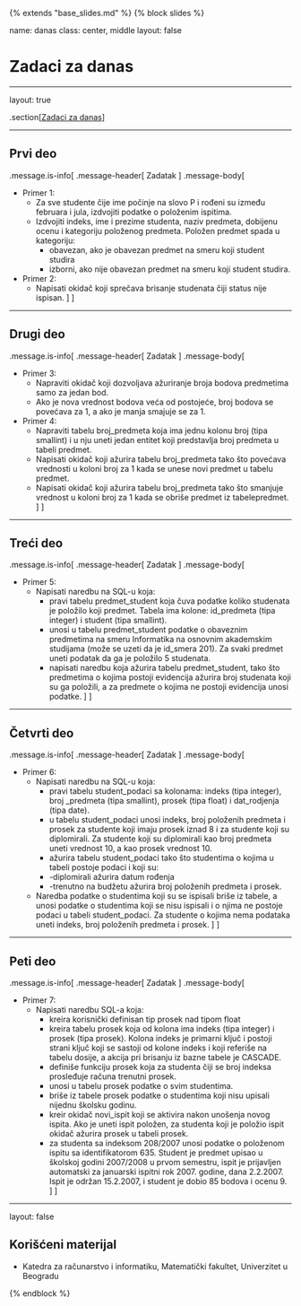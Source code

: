 {% extends "base_slides.md" %}
{% block slides %}

name: danas 
class: center, middle
layout: false

# Zadaci za danas

---
layout: true

.section[[Zadaci za danas](#sadrzaj)]

---

## Prvi deo

.message.is-info[
.message-header[
Zadatak
]
.message-body[
- Primer 1: 
    - Za sve studente čije ime počinje na slovo P i rođeni su između februara i jula, izdvojiti podatke o položenim ispitima. 
    - Izdvojiti indeks, ime i prezime studenta, naziv predmeta, dobijenu ocenu i kategoriju položenog predmeta. Položen predmet spada u kategoriju:
      - obavezan, ako je obavezan predmet na smeru koji student studira
      - izborni, ako nije obavezan predmet na smeru koji student studira.
- Primer 2: 
    - Napisati okidač koji sprečava brisanje studenata čiji status nije ispisan.
]
]
            



---

## Drugi deo

.message.is-info[
.message-header[
Zadatak
]
.message-body[
- Primer 3: 
    - Napraviti okidač koji dozvoljava ažuriranje broja bodova predmetima samo za jedan bod. 
    - Ako je nova vrednost bodova veća od postojeće, broj bodova se povećava za 1, a ako je manja smajuje se za 1.
- Primer 4: 
    - Napraviti tabelu broj_predmeta koja ima jednu kolonu broj (tipa smallint) i u nju uneti jedan entitet koji predstavlja broj predmeta u tabeli predmet. 
    - Napisati okidač koji ažurira tabelu broj_predmeta tako što povećava vrednosti u koloni broj za 1 kada se unese novi predmet u tabelu predmet. 
    - Napisati okidač koji ažurira tabelu broj_predmeta tako što smanjuje vrednost u koloni broj za 1 kada se obriše predmet iz tabelepredmet.
]
]



---

## Treći deo

.message.is-info[
.message-header[
Zadatak
]
.message-body[
- Primer 5: 
    - Napisati naredbu na SQL-u koja:
      - pravi tabelu predmet_student koja čuva podatke koliko studenata je položilo koji predmet. Tabela ima kolone: id_predmeta (tipa integer) i student (tipa smallint).
      - unosi u tabelu predmet_student podatke o obaveznim predmetima na smeru Informatika na osnovnim akademskim studijama (može se uzeti da je id_smera 201). Za svaki predmet uneti podatak da ga je položilo 5 studenata.
      - napisati naredbu koja ažurira tabelu predmet_student, tako što predmetima o kojima postoji evidencija ažurira broj studenata koji su ga položili, a za predmete o kojima ne postoji evidencija unosi podatke.
]
]


---
## Četvrti deo

.message.is-info[
.message-header[
Zadatak
]
.message-body[
- Primer 6: 
    - Napisati naredbu na SQL-u koja:
      - pravi tabelu student_podaci sa kolonama: indeks (tipa integer), broj _predmeta (tipa smallint), prosek (tipa float) i dat_rodjenja (tipa date).
      - u tabelu student_podaci unosi indeks, broj položenih predmeta i prosek za studente koji imaju prosek iznad 8 i za studente koji su diplomirali. Za studente koji su diplomirali kao broj predmeta uneti vrednost 10, a kao prosek vrednost 10.
      - ažurira tabelu student_podaci tako što studentima o kojima u tabeli postoje podaci i koji su:
      - -diplomirali ažurira datum rođenja
      - -trenutno na budžetu ažurira broj položenih predmeta i prosek.
    - Naredba podatke o studentima koji su se ispisali briše iz tabele, a unosi podatke o studentima koji se nisu ispisali i o njima ne postoje podaci u tabeli student_podaci. Za studente o kojima nema podataka uneti indeks, broj položenih predmeta i prosek.
]
]





---
## Peti deo

.message.is-info[
.message-header[
Zadatak
]
.message-body[
- Primer 7: 
    - Napisati naredbu SQL-a koja:
      - kreira korisnički definisan tip prosek nad tipom float
      - kreira tabelu prosek koja od kolona ima indeks (tipa integer) i prosek (tipa prosek). Kolona indeks je primarni ključ i postoji strani ključ koji se sastoji od kolone indeks i koji referiše na tabelu dosije, a akcija pri brisanju iz bazne tabele je CASCADE.
      - definiše funkciju prosek koja za studenta čiji se broj indeksa prosleđuje računa trenutni prosek.
      - unosi u tabelu prosek podatke o svim studentima.
      - briše iz tabele prosek podatke o studentima koji nisu upisali nijednu školsku godinu.
      - kreir okidač novi_ispit koji se aktivira nakon unošenja novog ispita. Ako je uneti ispit položen, za studenta koji je položio ispit okidač ažurira prosek u tabeli prosek.
      - za studenta sa indeksom 208/2007 unosi podatke o položenom ispitu sa identifikatorom 635. Student je predmet upisao u školskoj godini 2007/2008 u prvom semestru, ispit je prijavljen automatski za januarski ispitni rok 2007. godine, dana 2.2.2007. Ispit je održan 15.2.2007, i student je dobio 85 bodova i ocenu 9.
]
]



---

layout: false

## Korišćeni materijal

- Katedra za računarstvo i informatiku, Matematički fakultet, Univerzitet u Beogradu


{% endblock %}
